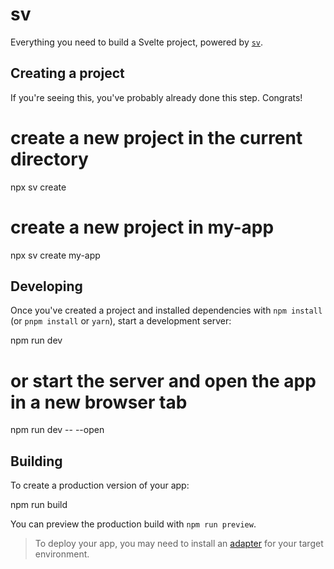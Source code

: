 # sv

Everything you need to build a Svelte project, powered by [`sv`](https://github.com/sveltejs/cli).

## Creating a project

If you're seeing this, you've probably already done this step. Congrats!


# create a new project in the current directory
npx sv create

# create a new project in my-app
npx sv create my-app


## Developing

Once you've created a project and installed dependencies with `npm install` (or `pnpm install` or `yarn`), start a development server:


npm run dev

# or start the server and open the app in a new browser tab
npm run dev -- --open


## Building

To create a production version of your app:


npm run build


You can preview the production build with `npm run preview`.

> To deploy your app, you may need to install an [adapter](https://svelte.dev/docs/kit/adapters) for your target environment.
